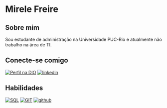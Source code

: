 
# Mirele Freire



##  Sobre mim
Sou estudante de administração na Universidade PUC-Rio e atualmente não trabalho na área de TI.



##  Conecte-se comigo
[![Perfil na DIO](https://img.shields.io/badge/Perfil_na_DIO-000?style=for-the-badge&logo=-fi&logoColor=white)](https://www.dio.me/users/mirelef12)
[![linkedin](https://img.shields.io/badge/linkedin-0A66C2?style=for-the-badge&logo=linkedin&logoColor=white)](https://www.linkedin.com/in/mirele-freire-910520199/)



##  Habilidades
[![SQL](https://img.shields.io/badge/sql-0a6789?style=for-the-badge&logo=SQL&logoColor=white)](https://www.mysql.com/) [![GIT](https://img.shields.io/badge/GIT-f1951a?style=for-the-badge&logo=git&logoColor=white)](https://git-scm.com/) [![github](https://img.shields.io/badge/github-3d2599?style=for-the-badge&logo=github&logoColor=white)](https://github.com/)
